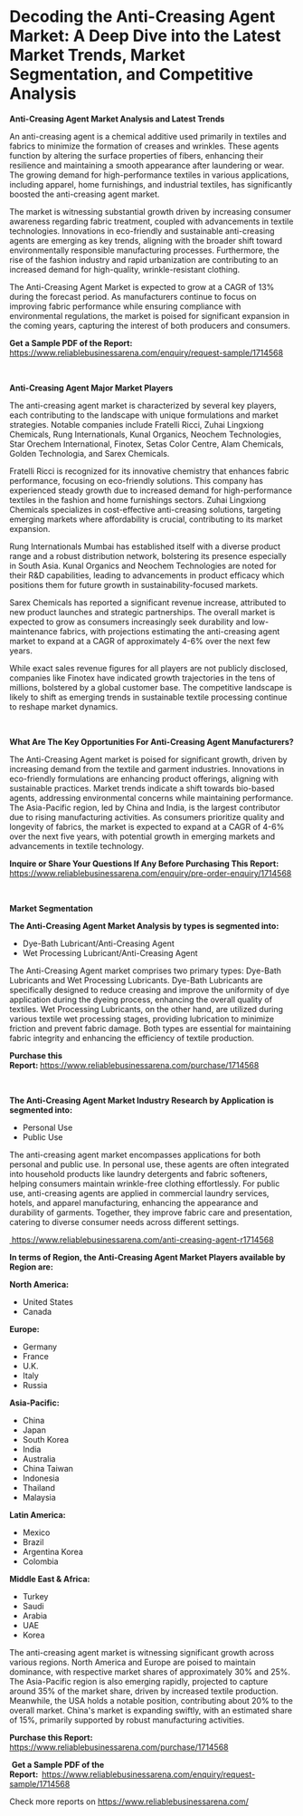 <p><h1>Decoding the Anti-Creasing Agent Market: A Deep Dive into the Latest Market Trends, Market Segmentation, and Competitive Analysis</h1></p><p><strong>Anti-Creasing Agent Market Analysis and Latest Trends</strong></p>
<p><p>An anti-creasing agent is a chemical additive used primarily in textiles and fabrics to minimize the formation of creases and wrinkles. These agents function by altering the surface properties of fibers, enhancing their resilience and maintaining a smooth appearance after laundering or wear. The growing demand for high-performance textiles in various applications, including apparel, home furnishings, and industrial textiles, has significantly boosted the anti-creasing agent market.</p><p>The market is witnessing substantial growth driven by increasing consumer awareness regarding fabric treatment, coupled with advancements in textile technologies. Innovations in eco-friendly and sustainable anti-creasing agents are emerging as key trends, aligning with the broader shift toward environmentally responsible manufacturing processes. Furthermore, the rise of the fashion industry and rapid urbanization are contributing to an increased demand for high-quality, wrinkle-resistant clothing.</p><p>The Anti-Creasing Agent Market is expected to grow at a CAGR of 13% during the forecast period. As manufacturers continue to focus on improving fabric performance while ensuring compliance with environmental regulations, the market is poised for significant expansion in the coming years, capturing the interest of both producers and consumers.</p></p>
<p><strong>Get a Sample PDF of the Report:&nbsp;</strong> <a href="https://www.reliablebusinessarena.com/enquiry/request-sample/1714568?utm_campaign=1905&utm_medium=2&utm_source=Github&utm_content=ia&utm_term=11012025&utm_id=anti-creasing-agent">https://www.reliablebusinessarena.com/enquiry/request-sample/1714568</a></p>
<p>&nbsp;</p>
<p><strong>Anti-Creasing Agent Major Market Players</strong></p>
<p><p>The anti-creasing agent market is characterized by several key players, each contributing to the landscape with unique formulations and market strategies. Notable companies include Fratelli Ricci, Zuhai Lingxiong Chemicals, Rung Internationals, Kunal Organics, Neochem Technologies, Star Orechem International, Finotex, Setas Color Centre, Alam Chemicals, Golden Technologia, and Sarex Chemicals.</p><p>Fratelli Ricci is recognized for its innovative chemistry that enhances fabric performance, focusing on eco-friendly solutions. This company has experienced steady growth due to increased demand for high-performance textiles in the fashion and home furnishings sectors. Zuhai Lingxiong Chemicals specializes in cost-effective anti-creasing solutions, targeting emerging markets where affordability is crucial, contributing to its market expansion.</p><p>Rung Internationals Mumbai has established itself with a diverse product range and a robust distribution network, bolstering its presence especially in South Asia. Kunal Organics and Neochem Technologies are noted for their R&D capabilities, leading to advancements in product efficacy which positions them for future growth in sustainability-focused markets.</p><p>Sarex Chemicals has reported a significant revenue increase, attributed to new product launches and strategic partnerships. The overall market is expected to grow as consumers increasingly seek durability and low-maintenance fabrics, with projections estimating the anti-creasing agent market to expand at a CAGR of approximately 4-6% over the next few years.</p><p>While exact sales revenue figures for all players are not publicly disclosed, companies like Finotex have indicated growth trajectories in the tens of millions, bolstered by a global customer base. The competitive landscape is likely to shift as emerging trends in sustainable textile processing continue to reshape market dynamics.</p></p>
<p>&nbsp;</p>
<p><strong>What Are The Key Opportunities For Anti-Creasing Agent Manufacturers?</strong></p>
<p><p>The Anti-Creasing Agent market is poised for significant growth, driven by increasing demand from the textile and garment industries. Innovations in eco-friendly formulations are enhancing product offerings, aligning with sustainable practices. Market trends indicate a shift towards bio-based agents, addressing environmental concerns while maintaining performance. The Asia-Pacific region, led by China and India, is the largest contributor due to rising manufacturing activities. As consumers prioritize quality and longevity of fabrics, the market is expected to expand at a CAGR of 4-6% over the next five years, with potential growth in emerging markets and advancements in textile technology.</p></p>
<p><strong>Inquire or Share Your Questions If Any Before Purchasing This Report:</strong> <a href="https://www.reliablebusinessarena.com/enquiry/pre-order-enquiry/1714568?utm_campaign=1905&utm_medium=2&utm_source=Github&utm_content=ia&utm_term=11012025&utm_id=anti-creasing-agent">https://www.reliablebusinessarena.com/enquiry/pre-order-enquiry/1714568</a></p>
<p>&nbsp;</p>
<p><strong>Market Segmentation</strong></p>
<p><strong>The Anti-Creasing Agent Market Analysis by types is segmented into:</strong></p>
<p><ul><li>Dye-Bath Lubricant/Anti-Creasing Agent</li><li>Wet Processing Lubricant/Anti-Creasing Agent</li></ul></p>
<p><p>The Anti-Creasing Agent market comprises two primary types: Dye-Bath Lubricants and Wet Processing Lubricants. Dye-Bath Lubricants are specifically designed to reduce creasing and improve the uniformity of dye application during the dyeing process, enhancing the overall quality of textiles. Wet Processing Lubricants, on the other hand, are utilized during various textile wet processing stages, providing lubrication to minimize friction and prevent fabric damage. Both types are essential for maintaining fabric integrity and enhancing the efficiency of textile production.</p></p>
<p><strong>Purchase this Report:&nbsp;</strong><a href="https://www.reliablebusinessarena.com/purchase/1714568?utm_campaign=1905&utm_medium=2&utm_source=Github&utm_content=ia&utm_term=11012025&utm_id=anti-creasing-agent">https://www.reliablebusinessarena.com/purchase/1714568</a></p>
<p>&nbsp;</p>
<p><strong>The Anti-Creasing Agent Market Industry Research by Application is segmented into:</strong></p>
<p><ul><li>Personal Use</li><li>Public Use</li></ul></p>
<p><p>The anti-creasing agent market encompasses applications for both personal and public use. In personal use, these agents are often integrated into household products like laundry detergents and fabric softeners, helping consumers maintain wrinkle-free clothing effortlessly. For public use, anti-creasing agents are applied in commercial laundry services, hotels, and apparel manufacturing, enhancing the appearance and durability of garments. Together, they improve fabric care and presentation, catering to diverse consumer needs across different settings.</p></p>
<p><a href="https://www.reliablebusinessarena.com/anti-creasing-agent-r1714568?utm_campaign=1905&utm_medium=2&utm_source=Github&utm_content=ia&utm_term=11012025&utm_id=anti-creasing-agent">&nbsp;https://www.reliablebusinessarena.com/anti-creasing-agent-r1714568</a></p>
<p><strong>In terms of Region, the Anti-Creasing Agent Market Players available by Region are:</strong></p>
<p>
    <p> <strong> North America: </strong>
        <ul>
            <li>United States</li>
            <li>Canada</li>
        </ul>
        </p> 
    <p> <strong> Europe: </strong>
        <ul>
            <li>Germany</li>
            <li>France</li>
            <li>U.K.</li>
            <li>Italy</li>
            <li>Russia</li>
        </ul>
        </p> 
    <p> <strong> Asia-Pacific: </strong>
        <ul>
            <li>China</li>
            <li>Japan</li>
            <li>South Korea</li>
            <li>India</li>
            <li>Australia</li>
            <li>China Taiwan</li>
            <li>Indonesia</li>
            <li>Thailand</li>
            <li>Malaysia</li>
        </ul>
        </p> 
    <p> <strong> Latin America: </strong>
        <ul>
            <li>Mexico</li>
            <li>Brazil</li>
            <li>Argentina Korea</li>
            <li>Colombia</li>
        </ul>
        </p> 
    <p> <strong> Middle East & Africa: </strong>
        <ul>
            <li>Turkey</li>
            <li>Saudi</li>
            <li>Arabia</li>
            <li>UAE</li>
            <li>Korea</li>
        </ul>
    </p>
    </p>
<p><p>The anti-creasing agent market is witnessing significant growth across various regions. North America and Europe are poised to maintain dominance, with respective market shares of approximately 30% and 25%. The Asia-Pacific region is also emerging rapidly, projected to capture around 35% of the market share, driven by increased textile production. Meanwhile, the USA holds a notable position, contributing about 20% to the overall market. China's market is expanding swiftly, with an estimated share of 15%, primarily supported by robust manufacturing activities.</p></p>
<p><strong>Purchase this Report: </strong><a href="https://www.reliablebusinessarena.com/purchase/1714568?utm_campaign=1905&utm_medium=2&utm_source=Github&utm_content=ia&utm_term=11012025&utm_id=anti-creasing-agent">https://www.reliablebusinessarena.com/purchase/1714568</a></p>
<p>&nbsp;<strong>Get a Sample PDF of the Report:&nbsp;&nbsp;</strong><a href="https://www.reliablebusinessarena.com/enquiry/request-sample/1714568?utm_campaign=1905&utm_medium=2&utm_source=Github&utm_content=ia&utm_term=11012025&utm_id=anti-creasing-agent">https://www.reliablebusinessarena.com/enquiry/request-sample/1714568</a></p>
<p><strong></strong></p>
<p>Check more reports on <a href="https://www.reliablebusinessarena.com/?utm_campaign=1905&utm_medium=2&utm_source=Github&utm_content=ia&utm_term=11012025&utm_id=anti-creasing-agent">https://www.reliablebusinessarena.com/</a></p>